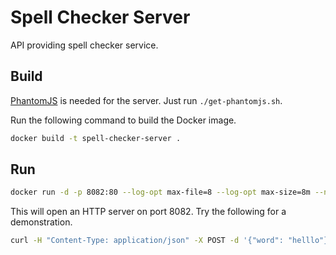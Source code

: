 # Spell Checker Server

API providing spell checker service.

## Build

[PhantomJS](http://phantomjs.org/) is needed for the server. Just run ```./get-phantomjs.sh```.

Run the following command to build the Docker image.

```bash
docker build -t spell-checker-server .
```

## Run

```bash
docker run -d -p 8082:80 --log-opt max-file=8 --log-opt max-size=8m --name spell-checker-server spell-checker-server
```

This will open an HTTP server on port 8082. Try the following for a demonstration.

```bash
curl -H "Content-Type: application/json" -X POST -d '{"word": "helllo"}' localhost:8082/spell-check
```
